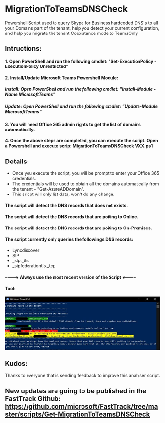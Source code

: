 # MigrationToTeamsDNSCheck
Powershell Script used to query Skype for Business hardcoded DNS's to all your Domains part of the tenant, help you detect your current configuration, and help you migrate the tenant Coexistance mode to TeamsOnly.
##  Intructions: 
####  1. Open PowerShell and run the following cmdlet: "Set-ExecutionPolicy -ExecutionPolicy Unrestricted"
####  2. Install/Update Microsoft Teams Powershell Module: 
##### Install: Open PowerShell and run the following cmdlet: "Install-Module -Name MicrosoftTeams"
##### Update: Open PowerShell and run the following cmdlet: "Update-Module MicrosoftTeams"
####  3. You will need Office 365 admin rights to get the list of domains automatically.
####  4. Once the above steps are completed, you can execute the script. Open a Powershell and execute scrip: MigrationToTeamsDNSCheck VXX.ps1
####
##  Details: 
- Once you execute the script, you will be prompt to enter your Office 365 credentials.
- The credentials will be used to obtain all the domains automatically from the tenant - "Get-AzureADDomain".
- This sricpt will only list data, won't do any change.
#### The script will detect the DNS records that does not exists.
#### The script will detect the DNS records that are poiting to Online.
#### The script will detect the DNS records that are poiting to On-Premises.
#### The script currently only queries the followings DNS records:
- Lyncdiscover
- SIP
- _sip._tls.
-  _sipfederationtls._tcp
####
#### ----> Always use the most recent version of the Script <----
#### Tool:
![Tool](https://github.com/tiagoroxo/MigrationToTeamsDNSCheck/blob/main/tool.JPG?raw=true)
##  Kudos:
Thanks to everyone that is sending feedback to improve this analyser script.

## New updates are going to be published in the FastTrack Github: https://github.com/microsoft/FastTrack/tree/master/scripts/Get-MigrationToTeamsDNSCheck
